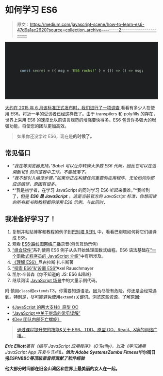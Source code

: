 # 如何学习 ES6

> 原文：<https://medium.com/javascript-scene/how-to-learn-es6-47d9a1ac2620?source=collection_archive---------2----------------------->

![](img/41becab503cb494c2ca89301b7a69dc7.png)

[大约在 2015 年 6 月该标准正式发布时，我们进行了一项调查](/javascript-scene/javascript-scene-tech-survey-d2449a529ed#.dqzl9f46i),看看有多少人在使用 ES6。将近一半的受访者已经这样做了。由于 transpilers 和 polyfills 的存在，世界上采用 ES6 的速度比以前语言规范的增强要快得多。ES6 包含许多强大的增强功能，将使您的团队更加高效。

> 如果你还没学过 ES6，现在是**的时候了。**

## 常见借口

*   *“我在等浏览器支持。”Babel 可以让你转换大多数 ES6 代码，因此它可以在追溯到 IE8 的浏览器中工作。不要被落下。*
*   *“我不想引入编译步骤。”如果你正在构建任何重要的应用程序，无论如何你都应该编译，原因有很多。*
*   *“我是初学者，在学习 JavaScript 的同时学习 ES6 听起来很难。”*我听到了，但是 ***ES6 是 JavaScript*** *。这是当前官方的 JavaScript 标准，你想阅读的所有新书和教程都将使用 ES6 示例。与此同时，*

## 我准备好学习了！

1.  复制并粘贴博客和教程的例子到[巴别塔 REPL](https://babeljs.io/repl/) 中，看看巴别塔如何将它们编译成 ES5。
2.  观看 [ES6:路线图网络广播](https://ericelliottjs.com/product/es6-the-road-map-2-hour-webcast-recording/)录音(包含互动示例)
3.  [“组合软件”](/javascript-scene/the-rise-and-fall-and-rise-of-functional-programming-composable-software-c2d91b424c8c#.rwlql9fg4)系列使用 ES6 例子从头开始处理函数式编程。ES6 语法基础在[“一个函数式程序员的 JavaScript 介绍”](/javascript-scene/a-functional-programmers-introduction-to-javascript-composing-software-d670d14ede30)中有所涉及。
4.  [《理解 ES6》](https://leanpub.com/understandinges6)尼古拉斯·扎卡斯著
5.  [“探索 ES6”&“设置 ES6”](https://leanpub.com/b/es6-bundle)Axel Rauschmayer
6.  凯尔·辛普森《你不知道的 JS: ES6 &超越》
7.  继续阅读 [JavaScript 场景](https://medium.com/javascript-scene)中的大量示例代码。

附:慎用`class`和`extends`T3。你需要知道语法，因为尽管有危险，你还是会经常遇到。特别是，尽可能避免使用`extends`关键词。浏览这些资源，了解原因:

*   [《JavaScript 的两大支柱》原型 OO](/javascript-scene/the-two-pillars-of-javascript-ee6f3281e7f3#.rswnqsqv8)
*   [“JavaScript 中关于继承的常见误解”](/javascript-scene/common-misconceptions-about-inheritance-in-javascript-d5d9bab29b0a#.3kch48mxu)
*   [《Dev 团队内部死亡螺旋》](/javascript-scene/inside-the-dev-team-death-spiral-6a7ea255467b#.ih0cvwr3r)

> [通过课程提升您的技能&关于 ES6、TDD、原型 OO、React、&等的网络广播。](https://ericelliottjs.com/product/lifetime-access-pass/)

***Eric Elliott****著有《编写 JavaScript 应用程序》* *(O'Reilly)，以及《学习通用 JavaScript App 开发与节点&**。他为 Adobe Systems******Zumba Fitness*******华尔街日报*******ESPN*****BBC**等顶级录音师贡献了软件经验******

**他大部分时间都在旧金山湾区和世界上最美丽的女人在一起。**